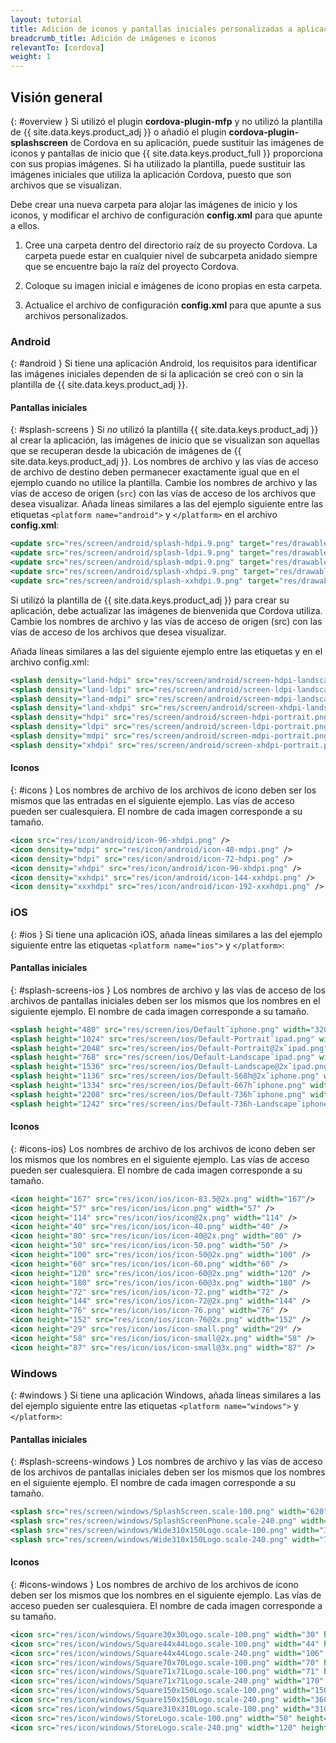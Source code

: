 ```yaml
---
layout: tutorial
title: Adición de iconos y pantallas iniciales personalizadas a aplicaciones Cordova
breadcrumb_title: Adición de imágenes e iconos
relevantTo: [cordova]
weight: 1
---
```

<!-- NLS_CHARSET=UTF-8 -->
## Visión general
{: #overview }
Si utilizó el plugin **cordova-plugin-mfp** y no utilizó la plantilla de {{ site.data.keys.product_adj }} o añadió el plugin **cordova-plugin-splashscreen** de Cordova en su aplicación, puede sustituir las imágenes de iconos y pantallas de inicio que {{ site.data.keys.product_full }} proporciona con sus propias imágenes.
Si ha utilizado la plantilla, puede sustituir las imágenes iniciales que utiliza la aplicación Cordova, puesto que son archivos que se visualizan.


Debe crear una nueva carpeta para alojar las imágenes de inicio y los iconos, y modificar el archivo de configuración **config.xml** para que apunte a ellos.


1. Cree una carpeta dentro del directorio raíz de su proyecto Cordova.
La carpeta puede estar en cualquier nivel de subcarpeta anidado siempre que se encuentre bajo la raíz del proyecto Cordova.

2. Coloque su imagen inicial e imágenes de icono propias en esta carpeta.

3. Actualice el archivo de configuración **config.xml** para que apunte a sus archivos personalizados.


### Android
{: #android }
Si tiene una aplicación Android, los requisitos para identificar las imágenes iniciales dependen de si la aplicación se creó con o sin la plantilla de {{ site.data.keys.product_adj }}.


#### Pantallas iniciales
{: #splash-screens }
Si *no* utilizó la plantilla {{ site.data.keys.product_adj }} al crear la aplicación, las imágenes de inicio que se visualizan son aquellas que se recuperan desde la ubicación de imágenes de {{ site.data.keys.product_adj }}.
Los nombres de archivo y las vías de acceso de archivo de destino deben permanecer exactamente igual que en el ejemplo cuando no utilice la plantilla.
Cambie los nombres de archivo y las vías de acceso de origen (`src`) con las vías de acceso de los archivos que desea visualizar.
Añada líneas similares a las del ejemplo siguiente entre las etiquetas
`<platform name="android">` y `</platform>` en el archivo **config.xml**:
 

```xml
<update src="res/screen/android/splash-hdpi.9.png" target="res/drawable-hdpi/splash.9.png" />
<update src="res/screen/android/splash-ldpi.9.png" target="res/drawable-ldpi/splash.9.png" />
<update src="res/screen/android/splash-mdpi.9.png" target="res/drawable-mdpi/splash.9.png" />
<update src="res/screen/android/splash-xhdpi.9.png" target="res/drawable-xhdpi/splash.9.png" />
<update src="res/screen/android/splash-xxhdpi.9.png" target="res/drawable-xxhdpi/splash.9.png" /> 
```

Si utilizó la plantilla de {{ site.data.keys.product_adj }} para crear su aplicación, debe actualizar las imágenes de bienvenida que Cordova utiliza.
Cambie los nombres de archivo y las vías de acceso de origen (src) con las vías de acceso de los archivos que desea visualizar.

Añada líneas similares a las del siguiente ejemplo entre las etiquetas <platform name="android"> y </platform> en el archivo config.xml:


```xml
<splash density="land-hdpi" src="res/screen/android/screen-hdpi-landscape.png" />
<splash density="land-ldpi" src="res/screen/android/screen-ldpi-landscape.png" />
<splash density="land-mdpi" src="res/screen/android/screen-mdpi-landscape.png" />
<splash density="land-xhdpi" src="res/screen/android/screen-xhdpi-landscape.png" />
<splash density="hdpi" src="res/screen/android/screen-hdpi-portrait.png" />
<splash density="ldpi" src="res/screen/android/screen-ldpi-portrait.png" />
<splash density="mdpi" src="res/screen/android/screen-mdpi-portrait.png" />
<splash density="xhdpi" src="res/screen/android/screen-xhdpi-portrait.png" />
```

#### Iconos
{: #icons }
Los nombres de archivo de los archivos de icono deben ser los mismos que las entradas en el siguiente ejemplo. Las vías de acceso pueden ser cualesquiera.
El nombre de cada imagen corresponde a su tamaño.

```xml
<icon src="res/icon/android/icon-96-xhdpi.png" />
<icon density="mdpi" src="res/icon/android/icon-48-mdpi.png" />
<icon density="hdpi" src="res/icon/android/icon-72-hdpi.png" />
<icon density="xhdpi" src="res/icon/android/icon-96-xhdpi.png" />
<icon density="xxhdpi" src="res/icon/android/icon-144-xxhdpi.png" />
<icon density="xxxhdpi" src="res/icon/android/icon-192-xxxhdpi.png" />
```

### iOS
{: #ios }
Si tiene una aplicación iOS, añada líneas similares a las del ejemplo siguiente entre las etiquetas
`<platform name="ios">` y `</platform>`: 
    
#### Pantallas iniciales
{: #splash-screens-ios }
Los nombres de archivo y las vías de acceso de los archivos de pantallas iniciales deben ser los mismos que los nombres en el siguiente ejemplo.
El nombre de cada imagen corresponde a su tamaño.

```xml
<splash height="480" src="res/screen/ios/Default˜iphone.png" width="320" />
<splash height="1024" src="res/screen/ios/Default-Portrait˜ipad.png" width="768" />
<splash height="2048" src="res/screen/ios/Default-Portrait@2x˜ipad.png" width="1536" />
<splash height="768" src="res/screen/ios/Default-Landscape˜ipad.png" width="1024" />
<splash height="1536" src="res/screen/ios/Default-Landscape@2x˜ipad.png" width="2048" />
<splash height="1136" src="res/screen/ios/Default-568h@2x˜iphone.png" width="640" />
<splash height="1334" src="res/screen/ios/Default-667h˜iphone.png" width="750" />
<splash height="2208" src="res/screen/ios/Default-736h˜iphone.png" width="1242" />
<splash height="1242" src="res/screen/ios/Default-736h-Landscape˜iphone.png" width="2208" />
```

#### Iconos
{: #icons-ios}
Los nombres de archivo de los archivos de icono deben ser los mismos que los nombres en el siguiente ejemplo.
Las vías de acceso pueden ser cualesquiera.
El nombre de cada imagen corresponde a su tamaño.

```xml
<icon height="167" src="res/icon/ios/icon-83.5@2x.png" width="167"/>
<icon height="57" src="res/icon/ios/icon.png" width="57" />
<icon height="114" src="res/icon/ios/icon@2x.png" width="114" />
<icon height="40" src="res/icon/ios/icon-40.png" width="40" />
<icon height="80" src="res/icon/ios/icon-40@2x.png" width="80" />
<icon height="50" src="res/icon/ios/icon-50.png" width="50" />
<icon height="100" src="res/icon/ios/icon-50@2x.png" width="100" />
<icon height="60" src="res/icon/ios/icon-60.png" width="60" />
<icon height="120" src="res/icon/ios/icon-60@2x.png" width="120" />
<icon height="180" src="res/icon/ios/icon-60@3x.png" width="180" />
<icon height="72" src="res/icon/ios/icon-72.png" width="72" />
<icon height="144" src="res/icon/ios/icon-72@2x.png" width="144" />
<icon height="76" src="res/icon/ios/icon-76.png" width="76" />
<icon height="152" src="res/icon/ios/icon-76@2x.png" width="152" />
<icon height="29" src="res/icon/ios/icon-small.png" width="29" />
<icon height="58" src="res/icon/ios/icon-small@2x.png" width="58" />
<icon height="87" src="res/icon/ios/icon-small@3x.png" width="87" />
```

### Windows
{: #windows }
Si tiene una aplicación Windows, añada líneas similares a las del ejemplo siguiente entre las etiquetas `<platform name="windows">` y `</platform>`: 

#### Pantallas iniciales
{: #splash-screens-windows }
Los nombres de archivo y las vías de acceso de los archivos de pantallas iniciales deben ser los mismos que los nombres en el siguiente ejemplo.
El nombre de cada imagen corresponde a su tamaño.

```xml
<splash src="res/screen/windows/SplashScreen.scale-100.png" width="620" height="300"/>
<splash src="res/screen/windows/SplashScreenPhone.scale-240.png" width="1152" height="1920"/>
<splash src="res/screen/windows/Wide310x150Logo.scale-100.png" width="310" height="150"/>
<splash src="res/screen/windows/Wide310x150Logo.scale-240.png" width="744" height="360"/>
```

#### Iconos
{: #icons-windows }
Los nombres de archivo de los archivos de icono deben ser los mismos que los nombres en el siguiente ejemplo.
Las vías de acceso pueden ser cualesquiera.
El nombre de cada imagen corresponde a su tamaño.

```xml
<icon src="res/icon/windows/Square30x30Logo.scale-100.png" width="30" height="30" />
<icon src="res/icon/windows/Square44x44Logo.scale-100.png" width="44" height="44" />
<icon src="res/icon/windows/Square44x44Logo.scale-240.png" width="106" height="106" />
<icon src="res/icon/windows/Square70x70Logo.scale-100.png" width="70" height="70" />
<icon src="res/icon/windows/Square71x71Logo.scale-100.png" width="71" height="71" />
<icon src="res/icon/windows/Square71x71Logo.scale-240.png" width="170" height="170" />
<icon src="res/icon/windows/Square150x150Logo.scale-100.png" width="150" height="150" />
<icon src="res/icon/windows/Square150x150Logo.scale-240.png" width="360" height="360" />
<icon src="res/icon/windows/Square310x310Logo.scale-100.png" width="310" height="310" />
<icon src="res/icon/windows/StoreLogo.scale-100.png" width="50" height="50" />
<icon src="res/icon/windows/StoreLogo.scale-240.png" width="120" height="120" />
```
